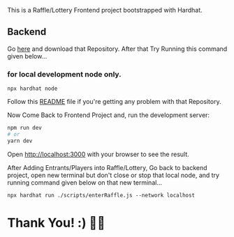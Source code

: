 This is a Raffle/Lottery Frontend project bootstrapped with Hardhat.

## Backend

Go [here](https://github.com/theirrationalone/enterRaffle-hardhat.git) and download that Repository. After that Try Running this command given below...

### for local development node only.

```shell
npx hardhat node
```

Follow this [README](https://github.com/theirrationalone/enterRaffle-hardhat/blob/main/README.md) file if you're getting any problem with that Repository.

Now Come Back to Frontend Project and, run the development server:

```bash
npm run dev
# or
yarn dev
```

Open [http://localhost:3000](http://localhost:3000) with your browser to see the result.

After Adding Entrants/Players into Raffle/Lottery, Go back to backend project, open new terminal but don't close or stop that local node, and try running command given below on that new terminal...

```shell
npx hardhat run ./scripts/enterRaffle.js --network localhost
```

# Thank You! :) 🏴‍☠️